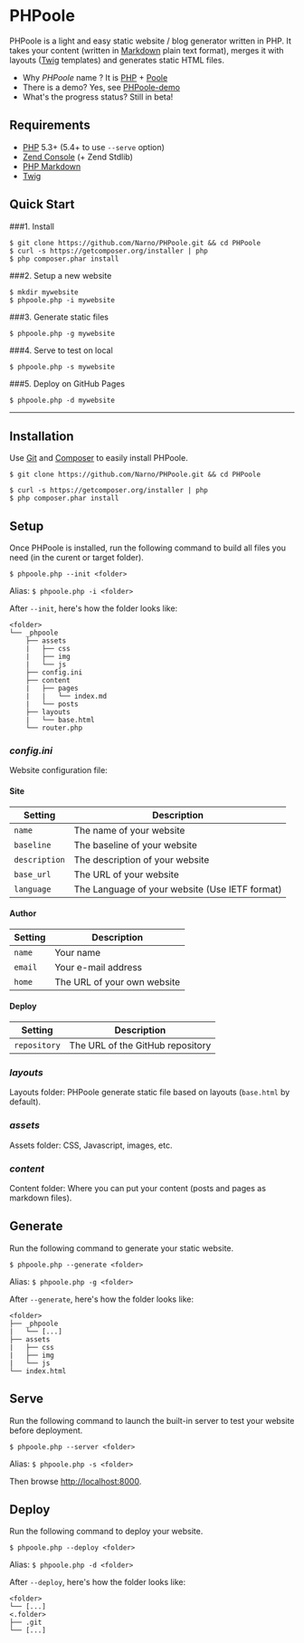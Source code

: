 PHPoole
=======

PHPoole is a light and easy static website / blog generator written in PHP.
It takes your content (written in [Markdown](http://daringfireball.net/projects/markdown/) plain text format), merges it with layouts ([Twig](http://twig.sensiolabs.org/) templates) and generates static HTML files.

* Why _PHPoole_ name ? It is [PHP](http://www.php.net) + [Poole](http://en.wikipedia.org/wiki/Strange_Case_of_Dr_Jekyll_and_Mr_Hyde#Mr._Poole)
* There is a demo? Yes, see [PHPoole-demo](https://github.com/Narno/PHPoole-demo)
* What's the progress status? Still in beta!

Requirements
------------

* [PHP](https://github.com/php) 5.3+ (5.4+ to use ```--serve``` option)
* [Zend Console](https://github.com/zendframework/Component_ZendConsole) (+ Zend Stdlib)
* [PHP Markdown](https://github.com/michelf/php-markdown)
* [Twig](https://github.com/fabpot/Twig)

Quick Start
-----------

###1. Install
```
$ git clone https://github.com/Narno/PHPoole.git && cd PHPoole
$ curl -s https://getcomposer.org/installer | php
$ php composer.phar install
```

###2. Setup a new website
```
$ mkdir mywebsite
$ phpoole.php -i mywebsite
```

###3. Generate static files
```
$ phpoole.php -g mywebsite
```

###4. Serve to test on local
```
$ phpoole.php -s mywebsite
```

###5. Deploy on GitHub Pages
```
$ phpoole.php -d mywebsite
```

----


Installation
------------

Use [Git](http://git-scm.com) and [Composer](http://getcomposer.org) to easily install PHPoole.

```
$ git clone https://github.com/Narno/PHPoole.git && cd PHPoole
```
```
$ curl -s https://getcomposer.org/installer | php
$ php composer.phar install
```


Setup
-----

Once PHPoole is installed, run the following command to build all files you need (in the curent or target folder).

```
$ phpoole.php --init <folder>
```
Alias: ```$ phpoole.php -i <folder>```

After ```--init```, here's how the folder looks like:
```
<folder>
└── _phpoole
    ├── assets
    |   ├── css
    |   ├── img
    |   └── js
    ├── config.ini
    ├── content
    |   ├── pages
    |   |   └── index.md
    |   └── posts
    ├── layouts
    |   └── base.html
    └── router.php
```

### _config.ini_

Website configuration file:

#### Site
| Setting           | Description                                    |
| ----------------- | ---------------------------------------------- |
| ```name```        | The name of your website                       |
| ```baseline```    | The baseline of your website                   |
| ```description``` | The description of your website                |
| ```base_url```    | The URL of your website                        |
| ```language```    | The Language of your website (Use IETF format) |

#### Author
| Setting           | Description                                    |
| ----------------- | ---------------------------------------------- |
| ```name```        | Your name                                      |
| ```email```       | Your e-mail address                            |
| ```home```        | The URL of your own website                    |

#### Deploy
| Setting           | Description                                    |
| ----------------- | ---------------------------------------------- |
| ```repository```  | The URL of the GitHub repository               |

### _layouts_

Layouts folder: PHPoole generate static file based on layouts (```base.html``` by default).

### _assets_

Assets folder: CSS, Javascript, images, etc.

### _content_

Content folder: Where you can put your content (posts and pages as markdown files).


Generate
--------

Run the following command to generate your static website.

```
$ phpoole.php --generate <folder>
```
Alias: ```$ phpoole.php -g <folder>```

After ```--generate```, here's how the folder looks like:
```
<folder>
├── _phpoole
|   └── [...]
├── assets
|   ├── css
|   ├── img
|   └── js
└── index.html
```


Serve
-----

Run the following command to launch the built-in server to test your website before deployment.

```
$ phpoole.php --server <folder>
```
Alias: ```$ phpoole.php -s <folder>```

Then browse [http://localhost:8000](http://localhost:8000).


Deploy
------

Run the following command to deploy your website.

```
$ phpoole.php --deploy <folder>
```
Alias: ```$ phpoole.php -d <folder>```

After ```--deploy```, here's how the folder looks like:
```
<folder>
└── [...]
<.folder>
├── .git
└── [...]
```
